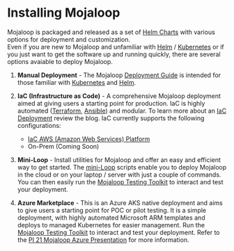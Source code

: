 # Installing Mojaloop

Mojaloop is packaged and released as a set of [Helm Charts](https://github.com/mojaloop/helm) with various options for deployment and customization.  
Even if you are new to Mojaloop and unfamiliar with [Helm](https://helm.sh) / [Kubernetes](https://kubernetes.io) or if you just want to get the software up and running quickly, there are several options avaiable to deploy Mojaloop.

1. **Manual Deployment** - The Mojaloop [Deployment Guide](../../technical/deployment-guide/) is intended for those familiar with [Kubernetes](https://kubernetes.io) and [Helm](https://helm.sh).

2. **IaC (Infrastructure as Code)** - A comprehensive Mojaloop deployment aimed at giving users a starting point for production. IaC is highly automated ([Terraform](https://www.terraform.io), [Ansible](https://www.ansible.com)) and modular.  To learn more about an [IaC Deployment](https://infitx.com/deploying-mojaloop-using-iac) review the blog. IaC currently supports the following configurations:
   - [IaC AWS (Amazon Web Services) Platform](https://github.com/mojaloop/iac-aws-platform)
   - On-Prem (Coming Soon)

3. **Mini-Loop** - Install utilities for Mojaloop and offer an easy and efficient way to get started. The [mini-Loop](https://github.com/tdaly61/mini-loop) scripts enable you to deploy Mojaloop in the cloud or on your laptop / server with just a couple of commands. You can then easily run the [Mojaloop Testing Toolkit](https://github.com/mojaloop/ml-testing-toolkit#mojaloop-testing-toolkit) to interact and test your deployment.

4. **Azure Marketplace** - This is an Azure AKS native deployment and aims to give users a starting point for POC or pilot testing.  It is a simple deployment, with highly automated Microsoft ARM templates and deploys to managed Kubernetes for easier management. Run the [Mojaloop Testing Toolkit](https://github.com/mojaloop/ml-testing-toolkit#mojaloop-testing-toolkit) to interact and test your deployment. Refer to the [PI 21 Mojaloop Azure Presentation](https://github.com/mojaloop/documentation-artifacts/blob/master/presentations/pi_21_march_2023/presentations/Mojaloop%20Azure%20Deployment.pdf) for more information.
